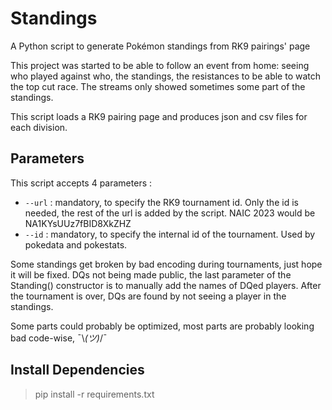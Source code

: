 # Standings

A Python script to generate Pokémon standings from RK9 pairings' page

This project was started to be able to follow an event from home: seeing who played against who, the standings, the resistances to be able to watch the top cut race.
The streams only showed sometimes some part of the standings.

This script loads a RK9 pairing page and produces json and csv files for each division.

## Parameters

This script accepts 4 parameters :

- `--url` : mandatory, to specify the RK9 tournament id. Only the id is needed, the rest of the url is added by the script. NAIC 2023 would be NA1KYsUUz7fBID8XkZHZ
- `--id` : mandatory, to specify the internal id of the tournament. Used by pokedata and pokestats.

Some standings get broken by bad encoding during tournaments, just hope it will be fixed.
DQs not being made public, the last parameter of the Standing() constructor is to manually add the names of DQed players.
After the tournament is over, DQs are found by not seeing a player in the standings.

Some parts could probably be optimized, most parts are probably looking bad code-wise, ¯\\_(ツ)_/¯

## Install Dependencies

> pip install -r requirements.txt

